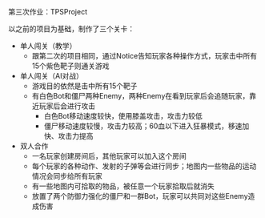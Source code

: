 第三次作业：TPSProject



以之前的项目为基础，制作了三个关卡：

- 单人闯关（教学）
  - 跟第二次的项目相同，通过Notice告知玩家各种操作方式，玩家击中所有15个紫色靶子则通关游戏
- 单人闯关（AI对战）
  - 游戏目的依然是击中所有15个靶子
  - 有白色Bot和僵尸两种Enemy，两种Enemy在看到玩家后会追随玩家，靠近玩家后会进行攻击
    - 白色Bot移动速度较快，使用膝盖攻击，攻击力较低
    - 僵尸移动速度较慢，攻击力较高；60血以下进入狂暴模式，移速加快、攻击力提高
- 双人合作
  - 一名玩家创建房间后，其他玩家可以加入这个房间
  - 每个玩家的各种动作、发射的子弹等会进行同步；地图内一些物品的运动情况会同步给所有玩家
  - 有一些地图内可拾取的物品，被任意一个玩家拾取后就消失
  - 放置了两个防御力强化的僵尸和一群Bot，玩家可以共同对这些Enemy造成伤害

